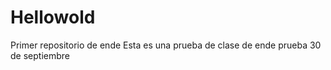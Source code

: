 # Hellowold
Primer repositorio de ende
Esta es una prueba de clase de ende
prueba  30 de septiembre
